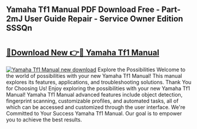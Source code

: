 ## Yamaha Tf1 Manual PDF Download Free - Part-2mJ User Guide Repair - Service Owner Edition SSSQn

# <h2><a href="http://cf14648.oget.top/?id=Yamaha+Tf1+Manual">🔗Download New 👉🔴 Yamaha Tf1 Manual</a></h2>

[![Yamaha Tf1 Manual new download](https://i.imgur.com/5g1atiW.png)](http://cf14648.oget.top/?id=Yamaha+Tf1+Manual)
Explore the Possibilities Welcome to the world of possibilities with your new Yamaha Tf1 Manual! This manual explores its features, applications, and troubleshooting solutions. Thank You for Choosing Us! Enjoy exploring the possibilities with your new Yamaha Tf1 Manual! Yamaha Tf1 Manual advanced features include object detection, fingerprint scanning, customizable profiles, and automated tasks, all of which can be accessed and customized through the user interface. We're Committed to Your Success Yamaha Tf1 Manual. Our goal is to empower you to achieve the best results.
